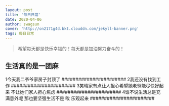 ```yaml
---
layout: post
title: '每日日常'
date: 2020-04-06
author: swagsun
cover: 'http://on2171g4d.bkt.clouddn.com/jekyll-banner.png'
tags: 每日日常
---
```


> 希望每天都是快乐幸福的！每天都是加油努力奋斗的！


## 生活真的是一团麻 

1今天我二爷爷家房子封顶了
#######################
2我还没有找到工作
#######################
3笑晴家有点让人担心希望她老爸能尽快好起来 不让她们家人担心焦虑
#######################
4谁不说生活总是充满意外呢 那也要坚强生活不是 唉 乐观起来
#######################

